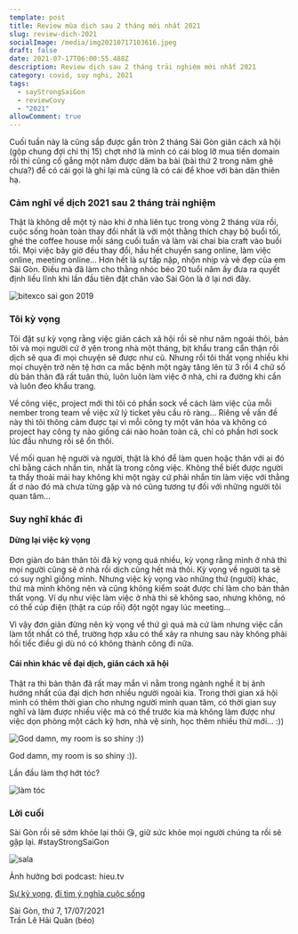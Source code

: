 ```yaml
---
template: post
title: Review mùa dịch sau 2 tháng mới nhất 2021
slug: review-dich-2021
socialImage: /media/img20210717103616.jpeg
draft: false
date: 2021-07-17T06:00:55.488Z
description: Review dịch sau 2 tháng trải nghiệm mới nhất 2021
category: covid, suy nghi, 2021
tags:
  - sayStrongSaiGon
  - reviewCovy
  - "2021"
allowComment: true
---
```

Cuối tuần này là cũng sắp được gần tròn 2 tháng Sài Gòn giãn cách xã hội (gộp chung đợi chỉ thị 15) chợt nhớ là mình có cái blog lỡ mua tiền domain rồi thì cũng cố gắng một năm được dăm ba bài (bài thứ 2 trong năm ghê chưa?) để có cái gọi là ghi lại mà cũng là có cái để khoe với bàn dân thiên hạ.

### Cảm nghĩ về dịch 2021 sau 2 tháng trải nghiệm

Thật là không dễ một tý nào khi ở nhà liên tục trong vòng 2 tháng vừa rồi, cuộc sống hoàn toàn thay đổi nhất là với một thằng thích chạy bộ buổi tối, ghé the coffee house mỗi sáng cuối tuần và làm vài chai bia craft vào buổi tối. Mọi việc bây giờ đều thay đổi, hầu hết chuyển sang online, làm việc online, meeting online... Hơn hết là sự tấp nập, nhộn nhịp và vẻ đẹp của em Sài Gòn. Điều mà đã làm cho thằng nhóc béo 20 tuổi năm ấy đưa ra quyết định liều lĩnh khi lần đầu tiên đặt chân vào Sài Gòn là ở lại nơi đây.

![bitexco sai gon 2019](/media/img_3130.jpeg "bitexco sai gon 2019")

### Tôi kỳ vọng

Tôi đặt sự kỳ vọng rằng việc giãn cách xã hội rồi sẽ như năm ngoái thôi, bản tôi và mọi người cứ ở yên trong nhà một tháng, bịt khẩu trang cẩn thận rồi dịch sẽ qua đi mọi chuyện sẽ được như cũ. Nhưng rồi tôi thất vọng nhiều khi mọi chuyện trở nên tệ hơn ca mắc bệnh một ngày tăng lên từ 3 rồi 4 chữ số dù bản thân đã rất tuân thủ, luôn luôn làm việc ở nhà, chỉ ra đường khi cần và luôn đeo khẩu trang.

Về công việc, project mới thì tôi có phần sock về cách làm việc của mỗi nember trong team về việc xử lý ticket yêu cầu rõ ràng... Riêng về vấn đề này thì tôi thông cảm được tại vì mỗi công ty một văn hóa và không có project hay công ty nào giống cái nào hoàn toàn cả, chỉ có phần hơi sock lúc đầu nhưng rồi sẽ ổn thôi.

Về mối quan hệ người và người, thật là khó để làm quen hoặc thân với ai đó chỉ bằng cách nhắn tin, nhất là trong công việc. Không thể biết được người ta thấy thoải mái hay không khi một ngày cứ phải nhắn tin làm việc với thằng ất ơ nào đó mà chưa từng gặp và nó cũng tương tự đối với những người tôi quan tâm...

### Suy nghĩ khác đi

#### Dừng lại việc kỳ vọng

Đơn giản do bản thân tôi đã kỳ vọng quá nhiều, kỳ vọng rằng mình ở nhà thì mọi người cũng sẽ ở nhà rồi dịch cũng hết mà thôi. Kỳ vọng về người ta sẽ có suy nghĩ giống mình. Nhưng việc kỳ vọng vào những thứ (người) khác, thứ mà mình không nên và cũng không kiểm soát được chỉ làm cho bản thân thất vọng. Ví dụ như việc làm việc ở nhà thì sẽ không sao, nhưng không, nó có thể cúp điện (thật ra cúp rồi) đột ngột ngay lúc meeting...

Vì vậy đơn giản đừng nên kỳ vọng về thứ gì quá mà cứ làm nhưng việc cần làm tốt nhất có thể, trường hợp xấu có thể xảy ra nhưng sau này không phải hối tiếc điều gì dù nó có không thành công đi nữa.

#### Cái nhìn khác về đại dịch, giãn cách xã hội

Thật ra thì bản thân đã rất may mắn vì nằm trong ngành nghề ít bị ảnh hưởng nhất của đại dịch hơn nhiều người ngoài kia. Trong thời gian xã hội mình có thêm thời gian cho nhưng người mình quan tâm, có thời gian suy nghĩ và làm được nhiều việc mà có thể trước kia mà không làm được như việc dọn phòng một cách kỹ hơn, nhà vệ sinh, học thêm nhiều thứ mới... :))

![God damn, my room is so shiny :))](/media/img20210717103616.jpeg "God damn, my room is so shiny :))")

God damn, my room is so shiny :)).

Lần đầu làm thợ hớt tóc?

![làm tóc](/media/img20210715073839.jpeg "làm tóc")

### Lời cuối

Sài Gòn rồi sẽ sớm khỏe lại thôi 😘, giữ sức khỏe mọi người chúng ta rồi sẽ gặp lại. #stayStrongSaiGon

![sala](/media/img20210421174915.jpeg "sala")

Ảnh hưởng bơi podcast: hieu.tv

[Sự kỳ vọng](https://www.youtube.com/watch?v=mrWQPhovfss), [đi tìm ý nghĩa cuộc sống](https://www.youtube.com/watch?v=qsGkF7foF4I)

Sài Gòn, thứ 7, 17/07/2021\
Trần Lê Hải Quân (béo)